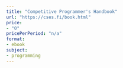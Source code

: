 ```yaml
---
title: "Competitive Programmer's Handbook"
url: "https://cses.fi/book.html"
price: 
- "0"
pricePerPeriod: "n/a"
format: 
- ebook
subject: 
- programming
---
```

